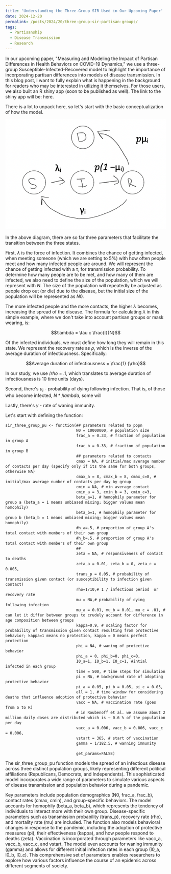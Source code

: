 ```yaml
---
title: 'Understanding the Three-Group SIR Used in Our Upcoming Paper'
date: 2024-12-20
permalink: /posts/2024/20/three-group-sir-partisan-groups/
tags:
  - Partisanship
  - Disease Transmission
  - Research
---
```


In our upcoming paper, "Measuring and Modeling the Impact of Partisan Differences in Health Behaviors on COVID-19 Dynamics," we use a three-group Susceptible-Infected-Recovered model to highlight the importance of incorporating partisan differences into models of disease transmission. In this blog post, I want to fully explain what is happening in the background for readers who may be interested in utlizing it themselves. For those users, we also built an R shiny app (soon to be published as well). The link to the shiny app will be: here.

There is a lot to unpack here, so let's start with the basic conceptualization of how the model. 

<p align="center"> <img src="/images/simple_sir.png" alt="Basic SIR"> </p>

In the above diagram, there are so far three parameters that facilitate the transition between the three states. 

First, $\lambda$ is the force of infection. It combines the chance of getting infected, when meeting someone (which we are setting to 5%) with how often people meet and how many infected people are around. We will represent the chance of getting infected with a $\tau$, for transmission probability. To determine how many people are to be met, and how many of them are infected, we also need to define the size of the population, which we will represent with $N$. The size of the population will repeatedly be adjusted as people drop out (or die) due to the disease, but the initial size of the population will be represented as $N0$. 

The more infected people and the more contacts, the higher $\lambda$ becomes, increasing the spread of the disease. The formula for calculating $\lambda$ in this simple example, where we don't take into account partisan groups or mask wearing, is:

<p style="text-align: center;">
$$\lambda = \tau c \frac{I}{N}$$
</p>

Of the infected individuals, we must define how long they will remain in this state. We represent the recovery rate as $\rho$, which is the inverse of the average duration of infectiousness. Specifically:

<p style="text-align: center;">
$$Average duration of infectiousness = \frac{1} {\rho}$$
</p>

In our study, we use $/rho$ = .1, which translates to average duration of infectiousness is 10 time units (days). 

Second, there's $\mu_i$ - probability of dying following infection. That is, of those who become infected, $N*/lambda$, some will 

Lastly, there's $\gamma$ - rate of waning immunity.

Let's start with defining the function:

```{r}
sir_three_group_pu <- function(## parameters related to popn
                               N0 = 10000000, # population size
                               frac_a = 0.33, # fraction of population in group A
                               frac_b = 0.33, # fraction of population in group B
                               ## parameters related to contacts
                               cmax = NA, # initial/max average number of contacts per day (specify only if its the same for both groups, otherwise NA)
                               cmax_a = 8, cmax_b = 8, cmax_c=8, # initial/max average number of contacts per day by group 
                               cmin = NA, # min average contact
                               cmin_a = 3, cmin_b = 3, cmin_c=3,
                               beta_a=1, # homophily parameter for group a (beta_a = 1 means unbiased mixing; bigger values mean homophily) 
                               beta_b=1, # homophily parameter for group b (beta_b = 1 means unbiased mixing; bigger values mean homophily) 
                               #h_a=.5, # proportion of group A's total contact with members of their own group 
                               #h_b=.5, # proportion of group A's total contact with members of their own group 
                               ##
                               zeta = NA, # responsiveness of contact to deaths
                               zeta_a = 0.01, zeta_b = 0, zeta_c = 0.005,
                               trans_p = 0.05, # probability of transmission given contact (or susceptibility to infection given contact)
                               rho=1/10,# 1 / infectious period  or recovery rate
                               mu = NA,# probability of dying following infection
                               mu_a = 0.01, mu_b = 0.01, mu_c = .01, # can let it differ between groups to crudely account for difference in age composition between groups
                               kappa=0.9, # scaling factor for probability of transmission given contact resulting from protective behavior; kappa=1 means no protection, kappa = 0 means perfect protection
                               phi = NA, # waning of protective behavior
                               phi_a = 0, phi_b=0, phi_c=0,
                               I0_a=1, I0_b=1, I0_c=1, #intial infected in each group
                               time = 500, # time steps for simulation
                               pi = NA, # background rate of adopting protective behavior
                               pi_a = 0.05, pi_b = 0.05, pi_c = 0.05,
                               ell = 1, # time window for considering deaths that influence adoption of protective behavior
                               vacc = NA, # vaccination rate (goes from S to R)
                               # in Roubenoff et al. we assume about 2 million daily doses are distributed which is ~ 0.6 % of the population per day
                               vacc_a = 0.006, vacc_b = 0.006, vacc_c = 0.006,
                               vstart = 365, # start of vaccination
                               gamma = 1/182.5, # wanning immunity
                               
                               get_params=FALSE)
```

The sir_three_group_pu function models the spread of an infectious disease across three distinct population groups, likely representing different political affiliations (Republicans, Democrats, and Independents). This sophisticated model incorporates a wide range of parameters to simulate various aspects of disease transmission and population behavior during a pandemic.

Key parameters include population demographics (N0, frac_a, frac_b), contact rates (cmax, cmin), and group-specific behaviors. The model accounts for homophily (beta_a, beta_b), which represents the tendency of individuals to interact more with their own group. Disease-specific parameters such as transmission probability (trans_p), recovery rate (rho), and mortality rate (mu) are included. The function also models behavioral changes in response to the pandemic, including the adoption of protective measures (pi), their effectiveness (kappa), and how people respond to deaths (zeta). Vaccination is incorporated through parameters like vacc_a, vacc_b, vacc_c, and vstart. The model even accounts for waning immunity (gamma) and allows for different initial infection rates in each group (I0_a, I0_b, I0_c). This comprehensive set of parameters enables researchers to explore how various factors influence the course of an epidemic across different segments of society.

